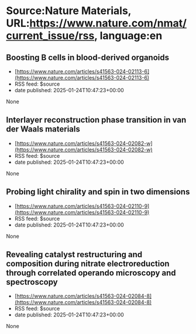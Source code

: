 # Source:Nature Materials, URL:https://www.nature.com/nmat/current_issue/rss, language:en

## Boosting B cells in blood-derived organoids
 - [https://www.nature.com/articles/s41563-024-02113-6](https://www.nature.com/articles/s41563-024-02113-6)
 - RSS feed: $source
 - date published: 2025-01-24T10:47:23+00:00

None

## Interlayer reconstruction phase transition in van der Waals materials
 - [https://www.nature.com/articles/s41563-024-02082-w](https://www.nature.com/articles/s41563-024-02082-w)
 - RSS feed: $source
 - date published: 2025-01-24T10:47:23+00:00

None

## Probing light chirality and spin in two dimensions
 - [https://www.nature.com/articles/s41563-024-02110-9](https://www.nature.com/articles/s41563-024-02110-9)
 - RSS feed: $source
 - date published: 2025-01-24T10:47:23+00:00

None

## Revealing catalyst restructuring and composition during nitrate electroreduction through correlated operando microscopy and spectroscopy
 - [https://www.nature.com/articles/s41563-024-02084-8](https://www.nature.com/articles/s41563-024-02084-8)
 - RSS feed: $source
 - date published: 2025-01-24T10:47:23+00:00

None

